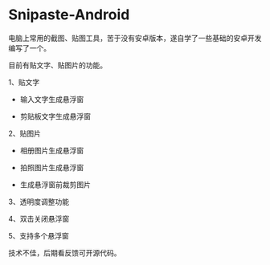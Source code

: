 # Snipaste-Android

电脑上常用的截图、贴图工具，苦于没有安卓版本，遂自学了一些基础的安卓开发编写了一个。

目前有贴文字、贴图片的功能。

1、贴文字

- 输入文字生成悬浮窗

- 剪贴板文字生成悬浮窗

​2、贴图片

- 相册图片生成悬浮窗

- 拍照图片生成悬浮窗

- 生成悬浮窗前裁剪图片

3、透明度调整功能

4、双击关闭悬浮窗

5、支持多个悬浮窗

技术不佳，后期看反馈可开源代码。